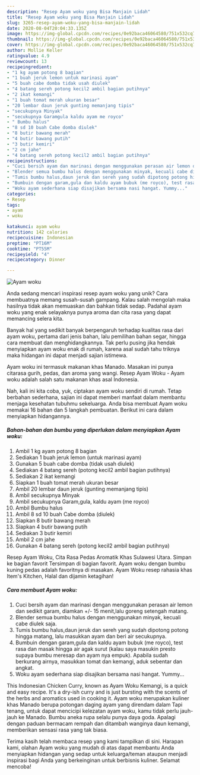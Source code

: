 ```yaml
---
description: "Resep Ayam woku yang Bisa Manjain Lidah"
title: "Resep Ayam woku yang Bisa Manjain Lidah"
slug: 3265-resep-ayam-woku-yang-bisa-manjain-lidah
date: 2020-08-04T20:04:33.135Z
image: https://img-global.cpcdn.com/recipes/0e92baca46064580/751x532cq70/ayam-woku-foto-resep-utama.jpg
thumbnail: https://img-global.cpcdn.com/recipes/0e92baca46064580/751x532cq70/ayam-woku-foto-resep-utama.jpg
cover: https://img-global.cpcdn.com/recipes/0e92baca46064580/751x532cq70/ayam-woku-foto-resep-utama.jpg
author: Mollie Keller
ratingvalue: 4.9
reviewcount: 13
recipeingredient:
- "1 kg ayam potong 8 bagian"
- "1 buah jeruk lemon untuk marinasi ayam"
- "5 buah cabe domba tidak usah diulek"
- "4 batang sereh potong kecil2 ambil bagian putihnya"
- "2 ikat kemangi"
- "1 buah tomat merah ukuran besar"
- "20 lembar daun jeruk gunting memanjang tipis"
- "secukupnya Minyak"
- "secukupnya Garamgula kaldu ayam me royco"
- " Bumbu halus"
- "8 sd 10 buah Cabe domba diulek"
- "8 butir bawang merah"
- "4 butir bawang putih"
- "3 butir kemiri"
- "2 cm jahe"
- "4 batang sereh potong kecil2 ambil bagian putihnya"
recipeinstructions:
- "Cuci bersih ayam dan marinasi dengan menggunakan perasan air lemon dan sedikit garam, diamkan +/- 15 menit,lalu goreng setengah matang."
- "Blender semua bumbu halus dengan menggunakan minyak, kecuali cabe diulek saja."
- "Tumis bumbu halus,daun jeruk dan sereh yang sudah dipotong potong hingga matang, lalu masukkan ayam dan beri air secukupnya."
- "Bumbuin dengan garam,gula dan kaldu ayam bubuk (me royco), test rasa dan masak hingga air agak surut (kalau saya masukin presto supaya bumbu meresap dan ayam nya empuk). Apabila sudah berkurang airnya, masukkan tomat dan kemangi, aduk sebentar dan angkat."
- "Woku ayam sederhana siap disajikan bersama nasi hangat. Yummy..."
categories:
- Resep
tags:
- ayam
- woku

katakunci: ayam woku 
nutrition: 142 calories
recipecuisine: Indonesian
preptime: "PT16M"
cooktime: "PT55M"
recipeyield: "4"
recipecategory: Dinner

---
```



![Ayam woku](https://img-global.cpcdn.com/recipes/0e92baca46064580/751x532cq70/ayam-woku-foto-resep-utama.jpg)

Anda sedang mencari inspirasi resep ayam woku yang unik? Cara membuatnya memang susah-susah gampang. Kalau salah mengolah maka hasilnya tidak akan memuaskan dan bahkan tidak sedap. Padahal ayam woku yang enak selayaknya punya aroma dan cita rasa yang dapat memancing selera kita.

Banyak hal yang sedikit banyak berpengaruh terhadap kualitas rasa dari ayam woku, pertama dari jenis bahan, lalu pemilihan bahan segar, hingga cara membuat dan menghidangkannya. Tak perlu pusing jika hendak menyiapkan ayam woku enak di rumah, karena asal sudah tahu triknya maka hidangan ini dapat menjadi sajian istimewa.

Ayam woku ini termasuk makanan khas Manado. Masakan ini punya citarasa gurih, pedas, dan aroma yang wangi. Resep Ayam Woku - Ayam woku adalah salah satu makanan khas asal Indonesia.


Nah, kali ini kita coba, yuk, ciptakan ayam woku sendiri di rumah. Tetap berbahan sederhana, sajian ini dapat memberi manfaat dalam membantu menjaga kesehatan tubuhmu sekeluarga. Anda bisa membuat Ayam woku memakai 16 bahan dan 5 langkah pembuatan. Berikut ini cara dalam menyiapkan hidangannya.

<!--inarticleads1-->

##### Bahan-bahan dan bumbu yang diperlukan dalam menyiapkan Ayam woku:

1. Ambil 1 kg ayam potong 8 bagian
1. Sediakan 1 buah jeruk lemon (untuk marinasi ayam)
1. Gunakan 5 buah cabe domba (tidak usah diulek)
1. Sediakan 4 batang sereh (potong kecil2 ambil bagian putihnya)
1. Sediakan 2 ikat kemangi
1. Siapkan 1 buah tomat merah ukuran besar
1. Ambil 20 lembar daun jeruk (gunting memanjang tipis)
1. Ambil secukupnya Minyak
1. Ambil secukupnya Garam,gula, kaldu ayam (me royco)
1. Ambil  Bumbu halus
1. Ambil 8 sd 10 buah Cabe domba (diulek)
1. Siapkan 8 butir bawang merah
1. Siapkan 4 butir bawang putih
1. Sediakan 3 butir kemiri
1. Ambil 2 cm jahe
1. Gunakan 4 batang sereh (potong kecil2 ambil bagian putihnya)


Resep Ayam Woku, Cita Rasa Pedas Aromatik Khas Sulawesi Utara. Simpan ke bagian favorit Tersimpan di bagian favorit. Ayam woku dengan bumbu kuning pedas adalah favoritnya di masakan. Ayam Woku resep rahasia khas Item&#39;s Kitchen, Halal dan dijamin ketagihan! 

<!--inarticleads2-->

##### Cara membuat Ayam woku:

1. Cuci bersih ayam dan marinasi dengan menggunakan perasan air lemon dan sedikit garam, diamkan +/- 15 menit,lalu goreng setengah matang.
1. Blender semua bumbu halus dengan menggunakan minyak, kecuali cabe diulek saja.
1. Tumis bumbu halus,daun jeruk dan sereh yang sudah dipotong potong hingga matang, lalu masukkan ayam dan beri air secukupnya.
1. Bumbuin dengan garam,gula dan kaldu ayam bubuk (me royco), test rasa dan masak hingga air agak surut (kalau saya masukin presto supaya bumbu meresap dan ayam nya empuk). Apabila sudah berkurang airnya, masukkan tomat dan kemangi, aduk sebentar dan angkat.
1. Woku ayam sederhana siap disajikan bersama nasi hangat. Yummy...


This Indonesian Chicken Curry, known as Ayam Woku Kemangi, is a quick and easy recipe. It&#39;s a dry-ish curry and is just bursting with the scents of the herbs and aromatics used in cooking it. Ayam woku merupakan kuliner khas Manado berupa potongan daging ayam yang direndam dalam Tapi tenang, untuk dapat mencicipi kelezatan ayam woku, kamu tidak perlu jauh-jauh ke Manado. Bumbu aneka rupa selalu punya daya goda. Apalagi dengan paduan bermacam rempah dan ditambah wanginya daun kemangi, memberikan sensasi rasa yang tak biasa. 

Terima kasih telah membaca resep yang kami tampilkan di sini. Harapan kami, olahan Ayam woku yang mudah di atas dapat membantu Anda menyiapkan hidangan yang sedap untuk keluarga/teman ataupun menjadi inspirasi bagi Anda yang berkeinginan untuk berbisnis kuliner. Selamat mencoba!
